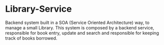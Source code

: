 # Library-Service
Backend system built in a SOA (Service Oriented Architecture) way, to manage a small Library. This system is composed by a backend service, responsible for book entry, update and search and responsible for keeping track of books borrowed.

